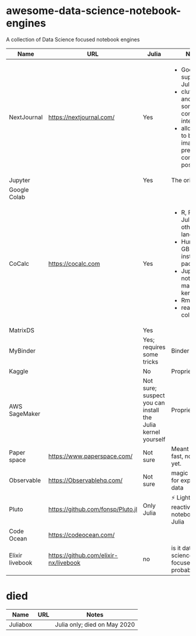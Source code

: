 # awesome-data-science-notebook-engines
A collection of Data Science focused notebook engines

| Name | URL | Julia | Notes   |
|------|-----|---|---|
| NextJournal     | https://nextjournal.com/   | Yes | <ul> <li> Good support for Julia </li> <li>cluttered and sometimes confusing interface</li> <li> allows you to build images; so pre-compiling is possible </li>  </ul> |
| Jupyter      |     | Yes | The original   |
| Google Colab     |     |   |
| CoCalc     | https://cocalc.com | Yes | <ul><li>R, Python, Julia, and other languages</li><li>Hundreds of GB of installed packages</li><li>Jupyter notebooks, many kernels</li><li>Rmd, LaTeX</li><li>real-time collaboration</li></ul>   |
| MatrixDS     |     | Yes |   |
| MyBinder     |     | Yes; requires some tricks | Binder  |
| Kaggle     |     | No| Proprietary  |
| AWS SageMaker     |     | Not sure; suspect you can install the Julia kernel yourself | Proprietary  |
| Paper space | https://www.paperspace.com/ | Not sure | Meant to be fast, not tested yet. |
| Observable | https://Observablehq.com/ | Not sure | magic notebook for exploring data |
| Pluto | https://github.com/fonsp/Pluto.jl | Only Julia | ⚡ Lightweight reactive notebooks for Julia |
| Code Ocean | https://codeocean.com/ | | |
| Elixir livebook | https://github.com/elixir-nx/livebook | no | is it data science focused? probably not. |

# died
| Name | URL | Notes   |
|------|-----|---|
| Juliabox     |     | Julia only; died on May 2020 |
